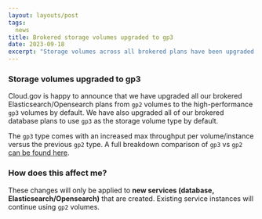 ```yaml
---
layout: layouts/post
tags:
  news
title: Brokered storage volumes upgraded to gp3
date: 2023-09-18
excerpt: "Storage volumes across all brokered plans have been upgraded to gp3"
---
```


### Storage volumes upgraded to gp3

Cloud.gov is happy to announce that we have upgraded all our brokered Elasticsearch/Opensearch plans from `gp2` volumes to the high-performance `gp3` volumes by default. We have also upgraded all of our brokered database plans to use `gp3` as the storage volume type by default.

The `gp3` type comes with an increased max throughput per volume/instance versus the previous `gp2` type. A full breakdown comparison of `gp3` vs `gp2` [can be found here](https://aws.amazon.com/ebs/general-purpose/).

### How does this affect me?

These changes will only be applied to **new services (database, Elasticsearch/Opensearch)** that are created. Existing service instances will continue using `gp2` volumes.
